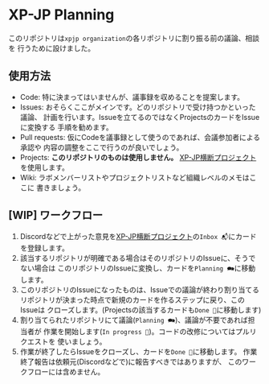# XP-JP Planning

このリポジトリは`xpjp organization`の各リポジトリに割り振る前の議論、相談を
行うために設けました。

## 使用方法

- Code: 特に決まってはいませんが、議事録を収めることを提案します。
- Issues: おそらくここがメインです。どのリポジトリで受け持つかといった議論、
  計画を行います。Issueを立てるのではなくProjectsのカードをIssueに変換する
  手順を勧めます。
- Pull requests: 仮にCodeを議事録として使うのであれば、会議参加者による承認や
  内容の調整をここで行うのが良いでしょう。
- Projects: **このリポジトリのものは使用しません。** [XP-JP横断プロジェクト](
  https://github.com/orgs/xpjp/projects/1)を使用します。
- Wiki: ラボメンバーリストやプロジェクトリストなど組織レベルのメモはここに
  書きましょう。

## [WIP] ワークフロー

1. Discordなどで上がった意見を[XP-JP横断プロジェクト](
   https://github.com/orgs/xpjp/projects/1)の`Inbox 📬`にカードを登録します。
1. 該当するリポジトリが明確である場合はそのリポジトリのIssueに、そうでない場合は
   このリポジトリのIssueに変換し、カードを`Planning 🗪`に移動します。
1. このリポジトリのIssueになったものは、Issueでの議論が終わり割り当てる
   リポジトリが決まった時点で新規のカードを作るステップに戻り、このIssueは
   クローズします。(Projectsの該当するカードも`Done 💪`に移動します)
1. 割り当てられたリポジトリにて議論(`Planning 🗪`)、議論が不要であれば担当者が
   作業を開始します(`In progress 🍳`)。コードの改修についてはプルリクエストを
   使いましょう。
1. 作業が終了したらIssueをクローズし、カードを`Done 💪`に移動します。
   作業終了報告は依頼元(Discordなどで)に報告すべきではありますが、
   このワークフローには含めません。
